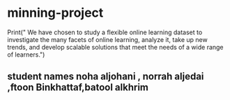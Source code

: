 # minning-project
Print(" We have chosen to study a flexible online learning dataset to investigate the many facets of online learning, analyze it, take up new trends, and develop scalable solutions that meet the needs of a wide range of learners.")
## student names noha aljohani , norrah aljedai ,ftoon Binkhattaf,batool alkhrim
